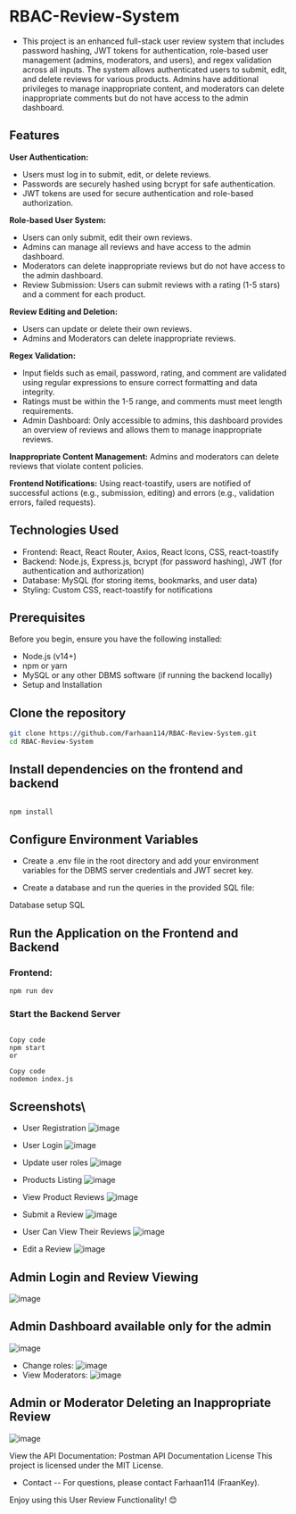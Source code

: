 # RBAC-Review-System
- This project is an enhanced full-stack user review system that includes password hashing, JWT tokens for authentication, role-based user management (admins, moderators, and users), and regex validation across all inputs. The system allows authenticated users to submit, edit, and delete reviews for various products. Admins have additional privileges to manage inappropriate content, and moderators can delete inappropriate comments but do not have access to the admin dashboard.

## Features
**User Authentication:**

- Users must log in to submit, edit, or delete reviews.
- Passwords are securely hashed using bcrypt for safe authentication.
- JWT tokens are used for secure authentication and role-based authorization.

**Role-based User System:**

- Users can only submit, edit their own reviews.
- Admins can manage all reviews and have access to the admin dashboard.
- Moderators can delete inappropriate reviews but do not have access to the admin dashboard.
- Review Submission: Users can submit reviews with a rating (1-5 stars) and a comment for each product.

**Review Editing and Deletion:**

- Users can update or delete their own reviews.
- Admins and Moderators can delete inappropriate reviews.

**Regex Validation:**

- Input fields such as email, password, rating, and comment are validated using regular expressions to ensure correct formatting and data integrity.
- Ratings must be within the 1-5 range, and comments must meet length requirements.
- Admin Dashboard: Only accessible to admins, this dashboard provides an overview of reviews and allows them to manage inappropriate reviews.

**Inappropriate Content Management:** Admins and moderators can delete reviews that violate content policies.

**Frontend Notifications:** Using react-toastify, users are notified of successful actions (e.g., submission, editing) and errors (e.g., validation errors, failed requests).

## Technologies Used
- Frontend: React, React Router, Axios, React Icons, CSS, react-toastify
- Backend: Node.js, Express.js, bcrypt (for password hashing), JWT (for authentication and authorization)
- Database: MySQL (for storing items, bookmarks, and user data)
- Styling: Custom CSS, react-toastify for notifications
## Prerequisites
Before you begin, ensure you have the following installed:

- Node.js (v14+)
- npm or yarn
- MySQL or any other DBMS software (if running the backend locally)
- Setup and Installation
## Clone the repository

```bash
git clone https://github.com/Farhaan114/RBAC-Review-System.git
cd RBAC-Review-System
```
## Install dependencies on the frontend and backend

```bash

npm install
```
## Configure Environment Variables

- Create a .env file in the root directory and add your environment variables for the DBMS server credentials and JWT secret key.

- Create a database and run the queries in the provided SQL file:

Database setup SQL

## Run the Application on the Frontend and Backend

### Frontend:

```bash
npm run dev
```
### Start the Backend Server
```

Copy code
npm start
or

Copy code
nodemon index.js
```

## Screenshots\

- User Registration
 ![image](https://github.com/user-attachments/assets/6d576bb9-4ffe-4547-8c3c-e2da4905372e)


- User Login
  ![image](https://github.com/user-attachments/assets/8c23ba2f-3bb0-4afa-82b5-0e3fd5cde5bb)

  
- Update user roles
  ![image](https://github.com/user-attachments/assets/c91e6940-b152-4b81-be69-4af6cee5e464)


- Products Listing
  ![image](https://github.com/user-attachments/assets/a7bf9aa2-d4ae-4df1-bdd4-cd1cfd3697f6)



- View Product Reviews
  ![image](https://github.com/user-attachments/assets/624250fd-d113-429d-8e6b-f7e9531871df)



- Submit a Review
![image](https://github.com/user-attachments/assets/6c886528-825a-4f28-86f3-f25820ed2caa)


- User Can View Their Reviews
![image](https://github.com/user-attachments/assets/d2468d6f-3806-4190-a7d8-a424b2153edb)


- Edit a Review
![image](https://github.com/user-attachments/assets/7a4bc9c6-342d-4ea9-bfa0-660ad8ab0eca)


## Admin Login and Review Viewing
![image](https://github.com/user-attachments/assets/f27df7d1-98dd-43dd-a639-326c576418aa)

## Admin Dashboard available only for the admin
![image](https://github.com/user-attachments/assets/c747a153-b40a-4901-b839-3d81aa660f9a)
- Change roles:
  ![image](https://github.com/user-attachments/assets/6971b817-efe1-402d-986b-c5ca75e63ac2)
- View Moderators:
  ![image](https://github.com/user-attachments/assets/68798cbe-5f00-4197-b62d-e9599501f254)



## Admin or Moderator Deleting an Inappropriate Review
![image](https://github.com/user-attachments/assets/6575ae12-ee86-4660-bf7f-887b117ce91b)



View the API Documentation: Postman API Documentation
License
This project is licensed under the MIT License.

- Contact
-- For questions, please contact Farhaan114 (FraanKey).

Enjoy using this User Review Functionality! 😊
